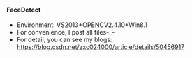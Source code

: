 #### FaceDetect
- Environment: VS2013+OPENCV2.4.10+Win8.1
- For convenience, I post all files-_-
- For detail, you can see my blogs: https://blog.csdn.net/zxc024000/article/details/50456917
